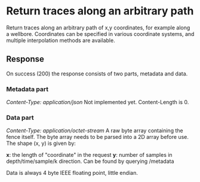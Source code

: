 # Return traces along an arbitrary path

Return traces along an arbitrary path of x,y coordinates, for example along a
wellbore. Coordinates can be specified in various coordinate systems, and
multiple interpolation methods are available. 

## Response
On success (200) the response consists of two parts, metadata and data.

### Metadata part
*Content-Type: application/json*
Not implemented yet. Content-Length is 0.

### Data part
*Content-Type: application/octet-stream*
A raw byte array containing the fence itself. The byte array needs to be parsed
into a 2D array before use. The shape (x, y) is given by:

**x**: the length of "coordinate" in the request
**y**: number of samples in depth/time/sample/k direction. Can be found by
       querying /metadata

Data is always 4 byte IEEE floating point, little endian.
